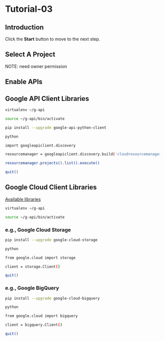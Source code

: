 # Tutorial-03

## Introduction

<walkthrough-tutorial-duration duration="30"></walkthrough-tutorial-duration>

Click the **Start** button to move to the next step.

## Select A Project

<walkthrough-project-setup></walkthrough-project-setup>

<walkthrough-footnote>NOTE: need owner permission</walkthrough-footnote>

## Enable APIs

<walkthrough-enable-apis apis="cloudresourcemanager.googleapis.com"></walkthrough-enable-apis>

## Google API Client Libraries

```bash
virtualenv ~/g-api
```
```bash
source ~/g-api/bin/activate
```
```bash
pip install --upgrade google-api-python-client
```
```bash
python
```
```bash
import googleapiclient.discovery
```
```bash
resourcemanager = googleapiclient.discovery.build('cloudresourcemanager', 'v1')
```
```bash
resourcemanager.projects().list().execute()
```
```bash
quit()
```

## Google Cloud Client Libraries

[Available libraries](https://github.com/googleapis/google-cloud-python#google-cloud-python-client)

```bash
virtualenv ~/g-api
```
```bash
source ~/g-api/bin/activate
```

### e.g., Google Cloud Storage

```bash
pip install --upgrade google-cloud-storage
```
```bash
python
```
```bash
from google.cloud import storage
```
```bash
client = storage.Client()
```
```bash
quit()
```

### e.g., Google BigQuery

```bash
pip install --upgrade google-cloud-bigquery
```
```bash
python
```
```bash
from google.cloud import bigquery
```
```bash
client = bigquery.Client()
```
```bash
quit()
```

